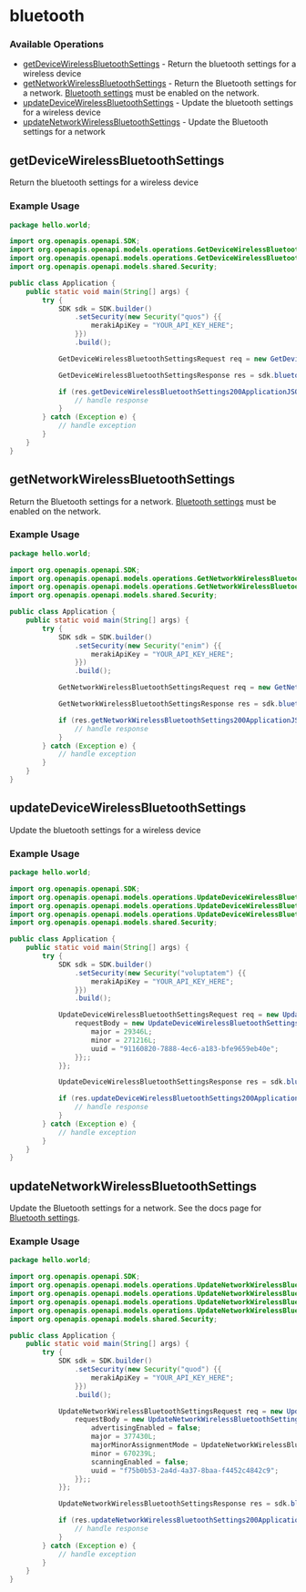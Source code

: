 # bluetooth

### Available Operations

* [getDeviceWirelessBluetoothSettings](#getdevicewirelessbluetoothsettings) - Return the bluetooth settings for a wireless device
* [getNetworkWirelessBluetoothSettings](#getnetworkwirelessbluetoothsettings) - Return the Bluetooth settings for a network. <a href="https://documentation.meraki.com/MR/Bluetooth/Bluetooth_Low_Energy_(BLE)">Bluetooth settings</a> must be enabled on the network.
* [updateDeviceWirelessBluetoothSettings](#updatedevicewirelessbluetoothsettings) - Update the bluetooth settings for a wireless device
* [updateNetworkWirelessBluetoothSettings](#updatenetworkwirelessbluetoothsettings) - Update the Bluetooth settings for a network

## getDeviceWirelessBluetoothSettings

Return the bluetooth settings for a wireless device

### Example Usage

```java
package hello.world;

import org.openapis.openapi.SDK;
import org.openapis.openapi.models.operations.GetDeviceWirelessBluetoothSettingsRequest;
import org.openapis.openapi.models.operations.GetDeviceWirelessBluetoothSettingsResponse;
import org.openapis.openapi.models.shared.Security;

public class Application {
    public static void main(String[] args) {
        try {
            SDK sdk = SDK.builder()
                .setSecurity(new Security("quos") {{
                    merakiApiKey = "YOUR_API_KEY_HERE";
                }})
                .build();

            GetDeviceWirelessBluetoothSettingsRequest req = new GetDeviceWirelessBluetoothSettingsRequest("deleniti");            

            GetDeviceWirelessBluetoothSettingsResponse res = sdk.bluetooth.getDeviceWirelessBluetoothSettings(req);

            if (res.getDeviceWirelessBluetoothSettings200ApplicationJSONObject != null) {
                // handle response
            }
        } catch (Exception e) {
            // handle exception
        }
    }
}
```

## getNetworkWirelessBluetoothSettings

Return the Bluetooth settings for a network. <a href="https://documentation.meraki.com/MR/Bluetooth/Bluetooth_Low_Energy_(BLE)">Bluetooth settings</a> must be enabled on the network.

### Example Usage

```java
package hello.world;

import org.openapis.openapi.SDK;
import org.openapis.openapi.models.operations.GetNetworkWirelessBluetoothSettingsRequest;
import org.openapis.openapi.models.operations.GetNetworkWirelessBluetoothSettingsResponse;
import org.openapis.openapi.models.shared.Security;

public class Application {
    public static void main(String[] args) {
        try {
            SDK sdk = SDK.builder()
                .setSecurity(new Security("enim") {{
                    merakiApiKey = "YOUR_API_KEY_HERE";
                }})
                .build();

            GetNetworkWirelessBluetoothSettingsRequest req = new GetNetworkWirelessBluetoothSettingsRequest("sit");            

            GetNetworkWirelessBluetoothSettingsResponse res = sdk.bluetooth.getNetworkWirelessBluetoothSettings(req);

            if (res.getNetworkWirelessBluetoothSettings200ApplicationJSONObject != null) {
                // handle response
            }
        } catch (Exception e) {
            // handle exception
        }
    }
}
```

## updateDeviceWirelessBluetoothSettings

Update the bluetooth settings for a wireless device

### Example Usage

```java
package hello.world;

import org.openapis.openapi.SDK;
import org.openapis.openapi.models.operations.UpdateDeviceWirelessBluetoothSettingsRequest;
import org.openapis.openapi.models.operations.UpdateDeviceWirelessBluetoothSettingsRequestBody;
import org.openapis.openapi.models.operations.UpdateDeviceWirelessBluetoothSettingsResponse;
import org.openapis.openapi.models.shared.Security;

public class Application {
    public static void main(String[] args) {
        try {
            SDK sdk = SDK.builder()
                .setSecurity(new Security("voluptatem") {{
                    merakiApiKey = "YOUR_API_KEY_HERE";
                }})
                .build();

            UpdateDeviceWirelessBluetoothSettingsRequest req = new UpdateDeviceWirelessBluetoothSettingsRequest("natus") {{
                requestBody = new UpdateDeviceWirelessBluetoothSettingsRequestBody() {{
                    major = 29346L;
                    minor = 271216L;
                    uuid = "91160820-7888-4ec6-a183-bfe9659eb40e";
                }};;
            }};            

            UpdateDeviceWirelessBluetoothSettingsResponse res = sdk.bluetooth.updateDeviceWirelessBluetoothSettings(req);

            if (res.updateDeviceWirelessBluetoothSettings200ApplicationJSONObject != null) {
                // handle response
            }
        } catch (Exception e) {
            // handle exception
        }
    }
}
```

## updateNetworkWirelessBluetoothSettings

Update the Bluetooth settings for a network. See the docs page for <a href="https://documentation.meraki.com/MR/Bluetooth/Bluetooth_Low_Energy_(BLE)">Bluetooth settings</a>.

### Example Usage

```java
package hello.world;

import org.openapis.openapi.SDK;
import org.openapis.openapi.models.operations.UpdateNetworkWirelessBluetoothSettingsRequest;
import org.openapis.openapi.models.operations.UpdateNetworkWirelessBluetoothSettingsRequestBody;
import org.openapis.openapi.models.operations.UpdateNetworkWirelessBluetoothSettingsRequestBodyMajorMinorAssignmentModeEnum;
import org.openapis.openapi.models.operations.UpdateNetworkWirelessBluetoothSettingsResponse;
import org.openapis.openapi.models.shared.Security;

public class Application {
    public static void main(String[] args) {
        try {
            SDK sdk = SDK.builder()
                .setSecurity(new Security("quod") {{
                    merakiApiKey = "YOUR_API_KEY_HERE";
                }})
                .build();

            UpdateNetworkWirelessBluetoothSettingsRequest req = new UpdateNetworkWirelessBluetoothSettingsRequest("sunt") {{
                requestBody = new UpdateNetworkWirelessBluetoothSettingsRequestBody() {{
                    advertisingEnabled = false;
                    major = 377430L;
                    majorMinorAssignmentMode = UpdateNetworkWirelessBluetoothSettingsRequestBodyMajorMinorAssignmentModeEnum.UNIQUE;
                    minor = 670239L;
                    scanningEnabled = false;
                    uuid = "f75b0b53-2a4d-4a37-8baa-f4452c4842c9";
                }};;
            }};            

            UpdateNetworkWirelessBluetoothSettingsResponse res = sdk.bluetooth.updateNetworkWirelessBluetoothSettings(req);

            if (res.updateNetworkWirelessBluetoothSettings200ApplicationJSONObject != null) {
                // handle response
            }
        } catch (Exception e) {
            // handle exception
        }
    }
}
```
